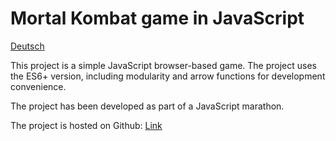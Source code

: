 # Mortal Kombat game in JavaScript
[Deutsch](./README_DE.md)

This project is a simple JavaScript browser-based game. The project uses the ES6+ version, including modularity and arrow functions for development convenience.

The project has been developed as part of a JavaScript marathon.

The project is hosted on Github: [Link](https://donatell.github.io/mk-js-game/)
